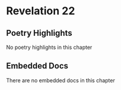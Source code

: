 # Revelation 22

## Poetry Highlights

No poetry highlights in this chapter

## Embedded Docs

There are no embedded docs in this chapter

